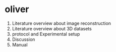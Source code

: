 # oliver

1. Literature overview about image reconstruction
2. Literature overview about 3D datasets
3. protocol and Experimental setup 
4. Discussion
5. Manual 
